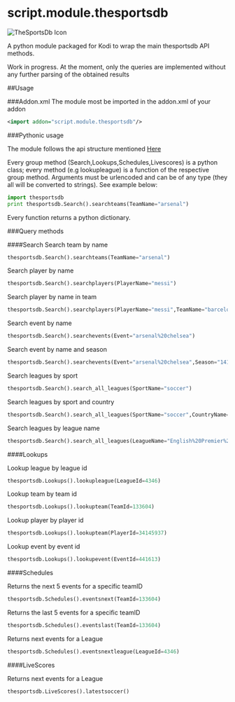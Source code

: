 # script.module.thesportsdb
![TheSportsDb Icon](http://s11.postimg.org/5cq70m2j7/icon.png)

A python module packaged for Kodi to wrap the main thesportsdb API methods.

Work in progress. 
At the moment, only the queries are implemented without any further parsing of the obtained results

##Usage

###Addon.xml
The module most be imported in the addon.xml of your addon
```xml
<import addon="script.module.thesportsdb"/>
```

###Pythonic usage

The module follows the api structure mentioned [Here](http://www.thesportsdb.com/forum/viewtopic.php?f=6&t=5)

Every group method (Search,Lookups,Schedules,Livescores) is a python class; every method (e.g lookupleague) is a function of the respective group method. Arguments must be urlencoded and can be of any type (they all will be converted to strings).
See example below:

```python
import thesportsdb
print thesportsdb.Search().searchteams(TeamName="arsenal")
```
Every function returns a python dictionary.

###Query methods

####Search
Search team by name
```python
thesportsdb.Search().searchteams(TeamName="arsenal")
```

Search player by name
```python
thesportsdb.Search().searchplayers(PlayerName="messi")
```

Search player by name in team
```python
thesportsdb.Search().searchplayers(PlayerName="messi",TeamName="barcelona")
```

Search event by name
```python
thesportsdb.Search().searchevents(Event="arsenal%20chelsea")
```

Search event by name and season
```python
thesportsdb.Search().searchevents(Event="arsenal%20chelsea",Season="1415")
```

Search leagues by sport
```python
thesportsdb.Search().search_all_leagues(SportName="soccer")
```

Search leagues by sport and country
```python
thesportsdb.Search().search_all_leagues(SportName="soccer",CountryName="england")
```

Search leagues by league name
```python
thesportsdb.Search().search_all_leagues(LeagueName="English%20Premier%20League")
```

####Lookups

Lookup league by league id
```python
thesportsdb.Lookups().lookupleague(LeagueId=4346)
```

Lookup team by team id
```python
thesportsdb.Lookups().lookupteam(TeamId=133604)
```

Lookup player by player id
```python
thesportsdb.Lookups().lookupteam(PlayerId=34145937)
```

Lookup event by event id
```python
thesportsdb.Lookups().lookupevent(EventId=441613)
```

####Schedules

Returns the next 5 events for a specific teamID
```python
thesportsdb.Schedules().eventsnext(TeamId=133604)
```

Returns the last 5 events for a specific teamID
```python
thesportsdb.Schedules().eventslast(TeamId=133604)
```

Returns next events for a League
```python
thesportsdb.Schedules().eventsnextleague(LeagueId=4346)
```

####LiveScores

Returns next events for a League
```python
thesportsdb.LiveScores().latestsoccer()
```
